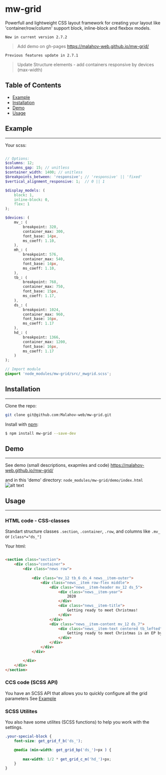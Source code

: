 # mw-grid
Powerfull and lightweight CSS layout framework for creating your layout like 'container/row/column' support block, inline-block and flexbox models.

`New in current version 2.7.2` 
> Add demo on gh-pages https://malahov-web.github.io/mw-grid/

`Previous features update in 2.7.1` 
> Update Structure elements - add containers responsive by devices (max-width)

## Table of Contents
- [Example](#example)
- [Installation](#installation)
- [Demo](#demo)
- [Usage](#usage)

## Example
-----------------------------------
Your scss:
```scss

// Options:
$columns: 12;
$columns_gap: 15; // unitless
$container_width: 1400; // unitless
$breakpoints_between: 'responsive'; // 'responsive' || 'fixed'
$vertical_alignment_responsive: 1;  // 0 || 1 

$display_models: ( 
    block: 1,
    inline-block: 0,
    flex: 1
); 

$devices: ( 
    mv_: (
        breakpoint: 320,
        container_max: 300,
        font_base: 14px,
        ms_coeff: 1.10,
    ),
    mh_: (
        breakpoint: 576,
        container_max: 540,
        font_base: 14px,
        ms_coeff: 1.10,
    ),
    tb_: (
        breakpoint: 768,
        container_max: 750,
        font_base: 15px,
        ms_coeff: 1.17,
    ), 
    ds_: (
        breakpoint: 1024,
        container_max: 960,
        font_base: 16px,
        ms_coeff: 1.17
    ),
    hd_: (
        breakpoint: 1366,
        container_max: 1200,
        font_base: 16px,
        ms_coeff: 1.17
    )   
);

// Import module
@import 'node_modules/mw-grid/src/_mwgrid.scss';
```

## Installation
-----------------------------------
Clone the repo: 
```bash
git clone git@github.com:Malahov-web/mw-grid.git
```

Install with [npm](https://nodejs.org/en/): 
```bash
$ npm install mw-grid --save-dev
```

## Demo
-----------------------------------

See demo (small descriptions, exapmles and code) 
https://malahov-web.github.io/mw-grid/

and in this 'demo' directory:
`node_modules/mw-grid/demo/index.html`
![alt text](http://malahov-web.com/demo/mw-grid/screenshots/mw-grid-demo.png "Demo homepage screenshot")​
## Usage
-----------------------------------
### HTML code - CSS-classes
Standart structure classes `.section`, `.container`, `.row`, and columns like `.mv_` or `[class*="ds_"]`

Your html:
```html

<section class="section">
    <div class="container">
        <div class="news row">
            
            <div class="mv_12 tb_6 ds_4 news__item-outer">
                <div class="news__item row-flex middle">
                    <div class="news__item-header mv_12 ds_5">
                        <div class="news__item-year">
                            2020
                        </div>
                        <div class="news__item-title">
                            Getting ready to meet Christmas!
                        </div>
                    </div>
                    <div class="news__item-content mv_12 ds_7">
                        <div class="news__item-text centered tb_lefted">
                            Getting ready to meet Christmas is an EP by Las Vegas rock group , released in December 2020 in the United States.
                        </div>
                    </div>
                </div>
            </div>

        </div>
    </div>
</section>
```

### CCS code (SCSS API)
You have an SCSS API that allows you to quickly configure all the grid parameters
See [Example](#example)

### SCSS Utilites
You also have some utilites (SCSS functions) to help you work with the settings.
```scss
.your-special-block {
    font-size: get_grid_f_b('ds_');

    @media (min-width: get_grid_bp('ds_')+px ) {  
    
        max-width: 1/2 * get_grid_c_m('hd_')+px;
    }
}  
```
